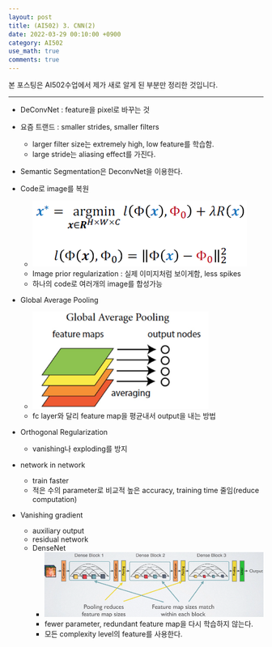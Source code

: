 ```yaml
---
layout: post
title: (AI502) 3. CNN(2)
date: 2022-03-29 00:10:00 +0900
category: AI502
use_math: true
comments: true
---
```


본 포스팅은 AI502수업에서 제가 새로 알게 된 부분만 정리한 것입니다.

---

- DeConvNet : feature을 pixel로 바꾸는 것
- 요즘 트랜드 : smaller strides, smaller filters
  - larger filter size는 extremely high, low feature를 학습함.
  - large stride는 aliasing effect를 가진다.
- Semantic Segmentation은 DeconvNet을 이용한다.

- Code로 image를 복원
  - ![alt image](/public/img/220329/visualizeCNNcode.png)
  - Image prior regularization : 실제 이미지처럼 보이게함, less spikes
  - 하나의 code로 여러개의 image를 합성가능

- Global Average Pooling
  - ![alt image](/public/img/220329/globalAveragePooling.png)
  - fc layer와 달리 feature map을 평균내서 output을 내는 방법

- Orthogonal Regularization
  - vanishing나 exploding를 방지

- network in network
  - train faster
  - 적은 수의 parameter로 비교적 높은 accuracy, training time 줄임(reduce computation)

- Vanishing gradient
  - auxiliary output
  - residual network
  - DenseNet
    - ![alt image](/public/img/220329/densenet.png)
    - fewer parameter, redundant feature map을 다시 학습하지 않는다.
    - 모든 complexity level의 feature를 사용한다.